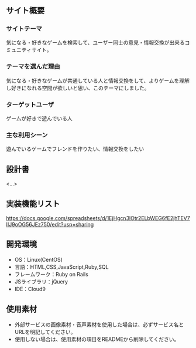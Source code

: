# <fav games>

## サイト概要
### サイトテーマ
気になる・好きなゲームを検索して、ユーザー同士の意見・情報交換が出来るコミュニティサイト。

### テーマを選んだ理由
気になる・好きなゲームが共通している人と情報交換をして、よりゲームを理解し好きになれる空間が欲しいと思い、このテーマにしました。

### ターゲットユーザ
ゲームが好きで遊んでいる人

### 主な利用シーン
遊んでいるゲームでフレンドを作りたい、情報交換をしたい

## 設計書
<...>

## 実装機能リスト
https://docs.google.com/spreadsheets/d/1EjHgcn3lOtr2ELbWEG6fE2jhTEV7IIJ9oOG56JEz750/edit?usp=sharing

## 開発環境
- OS：Linux(CentOS)
- 言語：HTML,CSS,JavaScript,Ruby,SQL
- フレームワーク：Ruby on Rails
- JSライブラリ：jQuery
- IDE：Cloud9

## 使用素材
- 外部サービスの画像素材・音声素材を使用した場合は、必ずサービス名とURLを明記してください。
- 使用しない場合は、使用素材の項目をREADMEから削除してください。
